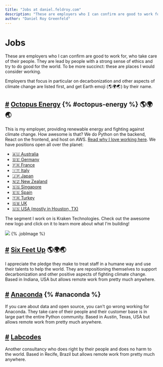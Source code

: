 ```yaml
---
title: "Jobs at daniel.feldroy.com"
description: "These are employers who I can confirm are good to work for, who take care of their people. They are lead by people with a strong sense of ethics and try to do good for the world. To be more succinct: these are places I would consider working."
author: "Daniel Roy Greenfeld"
---
```


# Jobs

These are employers who I can confirm are good to work for, who take care of their people. They are lead by people with a strong sense of ethics and try to do good for the world. To be more succinct: these are places I would consider working.

Employers that focus in particular on decarbonization and other aspects of climate change are listed first, and get Earth emoji (🌎🌍🌏) by their name.

## [#](#octopus-energy) [Octopus Energy](https://octopusenergy.com/careers) {% #octopus-energy %} 🌎🌍🌏

This is my employer, providing renewable energy and fighting against climate change. How awesome is that? We do Python on the backend, React on the frontend, and host on AWS. [Read why I love working here](/posts/whats-the-best-thing-about-working-for-octopus-energy-part-1). We have positions open all over the planet:

- [🇦🇺 Australia](https://jobs.lever.co/octoenergy?department=Octopus%20Energy%20Australia%20%F0%9F%87%A6%F0%9F%87%BA)
- [🇩🇪 Germany](https://www.octopusenergy.de/karriere)
- [🇫🇷 France](https://jobs.lever.co/octoenergy?location=Paris%2C%20FR)
- [🇮🇹 Italy](https://jobs.lever.co/octoenergy?location=Milan%2C%20IT)
- [🇯🇵 Japan](https://jobs.lever.co/octoenergy?department=Kraken%20Technologies%20Japan%20%2F%20%E5%8B%A4%E5%8B%99%E5%9C%B0%EF%BC%9A%E6%9D%B1%E4%BA%AC%20%20%F0%9F%87%AF%F0%9F%87%B5)
- [🇳🇿 New Zealand](https://jobs.lever.co/octoenergy?department=Octopus%20Energy%20New%20Zealand%20%F0%9F%87%B3%F0%9F%87%BF)
- [🇸🇬 Singapore](https://jobs.lever.co/octoenergy/f513ab58-877b-45a6-8ec6-955ef11eeb61)
- [🇪🇸 Spain](https://jobs.lever.co/octoenergy?department=Octopus%20Energy%20Spain%20%F0%9F%87%AA%F0%9F%87%B8)
- [🇹🇷 Turkey](https://jobs.lever.co/octoenergy/74e131bf-ec93-4aed-a2ad-3ecb2a6356e4)
- [🇬🇧 UK](https://octopus.energy/kraken-tech-careers/)
- [🇺🇸 USA (mostly in Houston, TX)](https://octopusenergy.com/careers)

The segment I work on is Kraken Technologies. Check out the awesome new logo and click on it to learn more about what I'm building!

[![](/images/2022_KrakenV2_stacked_Transparent.png)](https://octopusenergy.group/kraken-technologies) {% .jobImage %}

## [#](six-feet-up) [Six Feet Up](https://sixfeetup.com/company/careers) 🌎🌍🌏

I appreciate the pledge they make to treat staff in a humane way and use their talents to help the world. They are repositioning themselves to support decarbonization and other positive aspects of fighting climate change. Based in Indiana, USA but allows remote work from pretty much anywhere.

## [#](#anaconda) [Anaconda](https://www.anaconda.com/careers) {% #anaconda %}

If you care about data and open source, you can't go wrong working for Anaconda. They take care of their people and their customer base is in large part the entire Python community. Based in Austin, Texas, USA but allows remote work from pretty much anywhere.

## [#](#labcodes) [Labcodes](https://labcodes.com.br/careers)

Another consultancy who does right by their people and does no harm to the world. Based in Recife, Brazil but allows remote work from pretty much anywhere.
